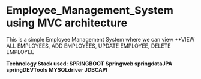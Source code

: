 # Employee_Management_System using MVC architecture
This is a simple Employee Management System where we can view 
**VIEW ALL EMPLOYEES,
ADD EMPLOYEES,
UPDATE EMPLOYEE,
DELETE EMPLOYEE 

**Technology Stack used:** **SPRINGBOOT**
**Springweb
springdataJPA
springDEVTools
MYSQLdriver
JDBCAPI**

